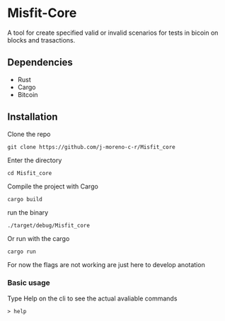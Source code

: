 # Misfit-Core

A tool for create specified valid or invalid scenarios for tests in bicoin on blocks and trasactions.


## Dependencies
 * Rust 
 * Cargo
 * Bitcoin

 
## Installation
Clone the repo
```b
git clone https://github.com/j-moreno-c-r/Misfit_core
```
Enter the directory
```b
cd Misfit_core
```
Compile the project with Cargo
```b
cargo build 
```
run the binary 
```b
./target/debug/Misfit_core 
```
Or run with the cargo 
```b
cargo run
```
For now the flags are not working are just here to develop anotation 

### Basic usage

Type Help on the cli to see the actual avaliable commands
```b
> help
```